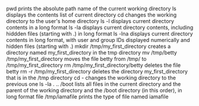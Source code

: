 pwd prints the absolute path name of the current working directory
ls displays the contents list of current directory
cd changes the working directory to the user's home directory
ls -l displays current directory contents in a long format
ls -la displays current directory contents, including hiddden files (starting with .) in long format
ls -lna displays current directory contents in long format, with user and group IDs displayed numerically and hidden files (starting with .)
mkdir /tmp/my_first_directory creates a directory named my_first_directory in the tmp directory
mv /tmp/betty /tmp/my_first_directory moves the file betty from /tmp/ to /tmp/my_first_directory
rm /tmp/my_first_directory/betty deletes the file betty
rm -r /tmp/my_first_directory deletes the directory my_first_directory that is in the /tmp directory
cd - changes the working directory to the previous one
ls -la . .. /boot lists all files in the current directory and the parent of the working directory and the /boot directory (in this order), in long format
file /tmp/iamafile prints the type of file named iamafile
